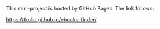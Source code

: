 This mini-project is hosted by GitHub Pages. The link follows:

https://tkulic.github.io/ebooks-finder/
